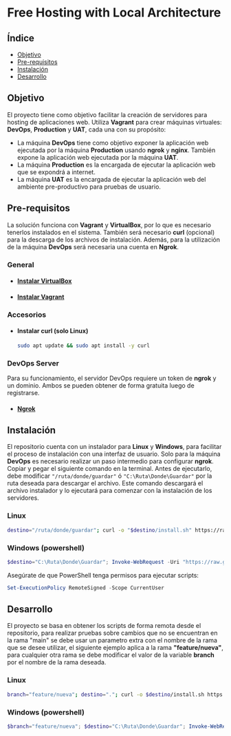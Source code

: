 # Free Hosting with Local Architecture

## Índice
- [Objetivo](#objetivo)
- [Pre-requisitos](#pre-requisitos)
- [Instalación](#instalación)
- [Desarrollo](#desarrollo)

## Objetivo
El proyecto tiene como objetivo facilitar la creación de servidores para hosting de aplicaciones web. Utiliza **Vagrant** para crear máquinas virtuales: **DevOps**, **Production** y **UAT**, cada una con su propósito:

- La máquina **DevOps** tiene como objetivo exponer la aplicación web ejecutada por la máquina **Production** usando **ngrok** y **nginx**. También expone la aplicación web ejecutada por la máquina **UAT**.
- La máquina **Production** es la encargada de ejecutar la aplicación web que se expondrá a internet.
- La máquina **UAT** es la encargada de ejecutar la aplicación web del ambiente pre-productivo para pruebas de usuario.

## Pre-requisitos
La solución funciona con **Vagrant** y **VirtualBox**, por lo que es necesario tenerlos instalados en el sistema. También será necesario **curl** (opcional) para la descarga de los archivos de instalación. Además, para la utilización de la máquina **DevOps** será necesaria una cuenta en **Ngrok**.

### General
- #### [Instalar VirtualBox](https://www.virtualbox.org/wiki/Downloads)
- #### [Instalar Vagrant](https://developer.hashicorp.com/vagrant/install)

### Accesorios
- #### Instalar curl (solo Linux)
  ```bash
  sudo apt update && sudo apt install -y curl
  ```

### DevOps Server
Para su funcionamiento, el servidor DevOps requiere un token de **ngrok** y un dominio. Ambos se pueden obtener de forma gratuita luego de registrarse.

- #### [Ngrok](https://ngrok.com/)

## Instalación
El repositorio cuenta con un instalador para **Linux** y **Windows**, para facilitar el proceso de instalación con una interfaz de usuario. Solo para la máquina **DevOps** es necesario realizar un paso intermedio para configurar **ngrok**.
Copiar y pegar el siguiente comando en la terminal. 
Antes de ejecutarlo, debe modificar `"/ruta/donde/guardar"` ó `"C:\Ruta\Donde\Guardar"` por la ruta deseada para descargar el archivo. Este comando descargará el archivo instalador y lo ejecutará para comenzar con la instalación de los servidores.

### Linux
```bash
destino="/ruta/donde/guardar"; curl -o "$destino/install.sh" https://raw.githubusercontent.com/MartinSIbarra/free-hosting-with-local-architecture/main/install.sh && chmod +x "$destino/install.sh" && "$destino/install.sh"
```

### Windows (powershell)
```powershell
$destino="C:\Ruta\Donde\Guardar"; Invoke-WebRequest -Uri "https://raw.githubusercontent.com/MartinSIbarra/free-hosting-with-local-architecture/main/install.ps1" -OutFile "$destino\install.ps1"; & "$destino\install.ps1"
```
Asegúrate de que PowerShell tenga permisos para ejecutar scripts:
```powershell
Set-ExecutionPolicy RemoteSigned -Scope CurrentUser
```

## Desarrollo
El proyecto se basa en obtener los scripts de forma remota desde el repositorio, para realizar pruebas sobre cambios que no se encuentran en la rama "main" se debe usar un parametro extra con el nombre de la rama que se desee utilizar, el siguiente ejemplo aplica a la rama **"feature/nueva"**, para cualquier otra rama se debe modificar el valor de la variable **branch** por el nombre de la rama deseada.

### Linux
```bash
branch="feature/nueva"; destino="."; curl -o $destino/install.sh https://raw.githubusercontent.com/MartinSIbarra/free-hosting-with-local-architecture/$branch/install.sh && chmod +x $destino/install.sh && $destino/install.sh --branch-name=$branch
```

### Windows (powershell)
```powershell
$branch="feature/nueva"; $destino="C:\Ruta\Donde\Guardar"; Invoke-WebRequest -Uri "https://raw.githubusercontent.com/MartinSIbarra/free-hosting-with-local-architecture/$branch/install.ps1" -OutFile "$destino\install.ps1"; & "$destino\install.ps1 --branch-name=$branch"
```
